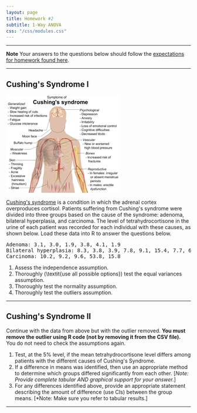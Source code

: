 ```yaml
---
layout: page
title: Homework #2
subtitle: 1-Way ANOVA
css: "/css/modules.css"
---
```


----

<div class="alert alert-warning">
  <strong>Note</strong> Your answers to the questions below should follow the <a href="../../resources/hwformat" target="_blank">expectations for homework found here</a>.
</div>

----

## Cushing's Syndrome I
<img src="../zimgs/cushings-syndrome.png" alt="Cushings Syndrome" class="img-right">

[Cushing's syndrome](http://www.mayoclinic.org/diseases-conditions/cushing-syndrome/home/ovc-20197169) is a condition in which the adrenal cortex overproduces cortisol. Patients suffering from Cushing's syndrome were divided into three groups based on the cause of the syndrome: adenoma, bilateral hyperplasia, and carcinoma. The level of tetrahydrocortisone in the urine of each patient was recorded for each individual with these causes, as shown below. Load these data into R to answer the questions below.

<pre>
Adenoma: 3.1, 3.0, 1.9, 3.8, 4.1, 1.9
Bilateral hyperplasia: 8.3, 3.8, 3.9, 7.8, 9.1, 15.4, 7.7, 6.5, 5.7, 13.6
Carcinoma: 10.2, 9.2, 9.6, 53.8, 15.8
</pre>

1. Assess the independence assumption.
1. Thoroughly (\textit{use all possible options}) test the equal variances assumption.
1. Thoroughly test the normality assumption.
1. Thoroughly test the outliers assumption.

----

## Cushing's Syndrome II
Continue with the data from above but with the outlier removed. **You must remove the outlier using R code (not by removing it from the CSV file).** You do not need to check the assumptions again.

1. Test, at the 5% level, if the mean tetrahydrocortisone level differs among patients with the different causes of Cushing's Syndrome.
1. If a difference in means was identified, then use an appropriate method to determine which groups differed significantly from each other. [*Note: Provide complete tabular AND graphical support for your answer.*]
1. For any differences identified above, provide an appropriate statement describing the amount of difference (use CIs) between the group means. [*Note: Make sure you refer to tabular results.]

----
